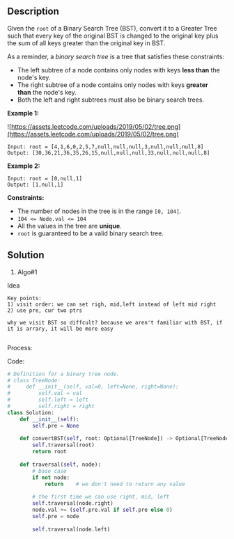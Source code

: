 ## Description

     

Given the `root` of a Binary Search Tree (BST), convert it to a Greater Tree such that every key of the original BST is changed to the original key plus the sum of all keys greater than the original key in BST.

As a reminder, a *binary search tree* is a tree that satisfies these constraints:

- The left subtree of a node contains only nodes with keys **less than** the node's key.
- The right subtree of a node contains only nodes with keys **greater than** the node's key.
- Both the left and right subtrees must also be binary search trees.

**Example 1:**

![https://assets.leetcode.com/uploads/2019/05/02/tree.png](https://assets.leetcode.com/uploads/2019/05/02/tree.png)

```
Input: root = [4,1,6,0,2,5,7,null,null,null,3,null,null,null,8]
Output: [30,36,21,36,35,26,15,null,null,null,33,null,null,null,8]

```

**Example 2:**

```
Input: root = [0,null,1]
Output: [1,null,1]

```

**Constraints:**

- The number of nodes in the tree is in the range `[0, 104]`.
- `104 <= Node.val <= 104`
- All the values in the tree are **unique**.
- `root` is guaranteed to be a valid binary search tree.

## Solution

1. Algo#1

Idea

```
Key points:
1) visit order: we can set righ, mid,left instead of left mid right
2) use pre, cur two ptrs

why we visit BST so diffcult? because we aren't familiar with BST, if it is arrary, it will be more easy
    
```

Process:

Code:

```python
# Definition for a binary tree node.
# class TreeNode:
#     def __init__(self, val=0, left=None, right=None):
#         self.val = val
#         self.left = left
#         self.right = right
class Solution:
    def __init__(self):
        self.pre = None
        
    def convertBST(self, root: Optional[TreeNode]) -> Optional[TreeNode]:
        self.traversal(root)
        return root
        
    def traversal(self, node):
        # base case
        if not node:
            return    # we don't need to return any value
        
        # the first time we can use right, mid, left
        self.traversal(node.right)
        node.val += (self.pre.val if self.pre else 0)
        self.pre = node
        
        self.traversal(node.left)
```

